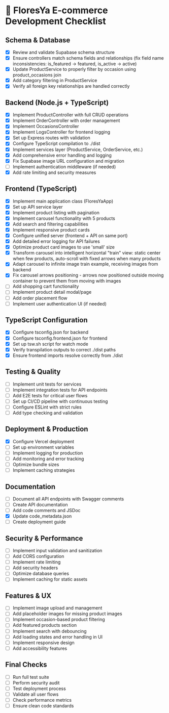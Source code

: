 # 🌸 FloresYa E-commerce Development Checklist

## Schema & Database
- [x] Review and validate Supabase schema structure
- [x] Ensure controllers match schema fields and relationships (fix field name inconsistencies: is_featured -> featured, is_active -> active)
- [x] Update ProductService to properly filter by occasion using product_occasions join
- [x] Add category filtering in ProductService
- [x] Verify all foreign key relationships are handled correctly

## Backend (Node.js + TypeScript)
- [x] Implement ProductController with full CRUD operations
- [x] Implement OrderController with order management
- [x] Implement OccasionsController
- [x] Implement LogsController for frontend logging
- [x] Set up Express routes with validation
- [x] Configure TypeScript compilation to ./dist
- [x] Implement services layer (ProductService, OrderService, etc.)
- [x] Add comprehensive error handling and logging
- [x] Fix Supabase image URL configuration and migration
- [ ] Implement authentication middleware (if needed)
- [x] Add rate limiting and security measures

## Frontend (TypeScript)
- [x] Implement main application class (FloresYaApp)
- [x] Set up API service layer
- [x] Implement product listing with pagination
- [x] Implement carousel functionality with 5 products
- [x] Add search and filtering capabilities
- [x] Implement responsive product cards
- [x] Configure unified server (frontend + API on same port)
- [x] Add detailed error logging for API failures
- [x] Optimize product card images to use 'small' size
- [x] Transform carousel into intelligent horizontal "train" view: static center when few products, auto-scroll with fixed arrows when many products
- [x] Adapt carousel to infinite image train example, receiving images from backend
- [x] Fix carousel arrows positioning - arrows now positioned outside moving container to prevent them from moving with images
- [ ] Add shopping cart functionality
- [ ] Implement product detail modal/page
- [ ] Add order placement flow
- [ ] Implement user authentication UI (if needed)

## TypeScript Configuration
- [x] Configure tsconfig.json for backend
- [x] Configure tsconfig.frontend.json for frontend
- [x] Set up tsw.sh script for watch mode
- [x] Verify transpilation outputs to correct ./dist paths
- [x] Ensure frontend imports resolve correctly from ./dist

## Testing & Quality
- [ ] Implement unit tests for services
- [ ] Implement integration tests for API endpoints
- [ ] Add E2E tests for critical user flows
- [ ] Set up CI/CD pipeline with continuous testing
- [ ] Configure ESLint with strict rules
- [ ] Add type checking and validation

## Deployment & Production
- [x] Configure Vercel deployment
- [ ] Set up environment variables
- [ ] Implement logging for production
- [ ] Add monitoring and error tracking
- [ ] Optimize bundle sizes
- [ ] Implement caching strategies

## Documentation
- [ ] Document all API endpoints with Swagger comments
- [ ] Create API documentation
- [ ] Add code comments and JSDoc
- [x] Update code_metadata.json
- [ ] Create deployment guide

## Security & Performance
- [ ] Implement input validation and sanitization
- [ ] Add CORS configuration
- [ ] Implement rate limiting
- [ ] Add security headers
- [ ] Optimize database queries
- [ ] Implement caching for static assets

## Features & UX
- [ ] Implement image upload and management
- [ ] Add placeholder images for missing product images
- [ ] Implement occasion-based product filtering
- [ ] Add featured products section
- [ ] Implement search with debouncing
- [ ] Add loading states and error handling in UI
- [ ] Implement responsive design
- [ ] Add accessibility features

## Final Checks
- [ ] Run full test suite
- [ ] Perform security audit
- [ ] Test deployment process
- [ ] Validate all user flows
- [ ] Check performance metrics
- [ ] Ensure clean code standards
